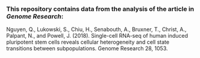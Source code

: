 ### This repository contains data from the analysis of the article in *Genome Research*:  
 

Nguyen, Q., Lukowski, S., Chiu, H., Senabouth, A., Bruxner, T., Christ, A., Palpant, N., and Powell, J. (2018). Single-cell RNA-seq of human induced pluripotent stem cells reveals cellular heterogeneity and cell state transitions between subpopulations. Genome Research 28, 1053.
